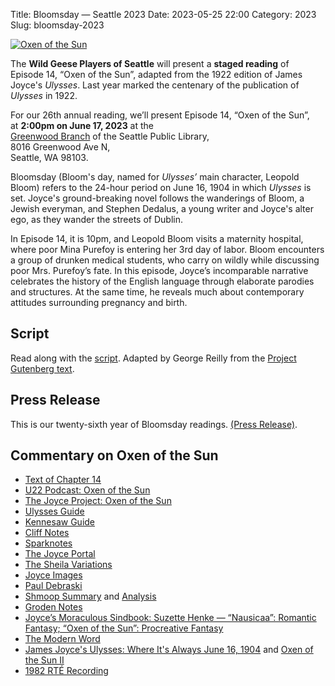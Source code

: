 Title: Bloomsday — Seattle 2023
Date: 2023-05-25 22:00
Category: 2023
Slug: bloomsday-2023

[![Oxen of the Sun]({filename}/posters/posterbloom2023-small.png)]({filename}/posters/posterbloom2023-letter.pdf "Download Oxen of the Sun Poster")

The **Wild Geese Players of Seattle** will present a **staged reading** of
Episode 14, “Oxen of the Sun”,
adapted from the 1922 edition of James Joyce's *Ulysses*.
Last year marked the centenary of the publication of *Ulysses* in 1922.

For our 26th annual reading,
we’ll present Episode 14, “Oxen of the Sun”,<br/>
at **2:00pm on June 17, 2023** at the<br/>
[Greenwood Branch](https://www.spl.org/hours-and-locations/greenwood-branch)
of the Seattle Public Library,<br/>
8016 Greenwood Ave N,<br/>
Seattle, WA 98103.

Bloomsday (Bloom's day, named for *Ulysses’* main character, Leopold Bloom)
refers to the 24-hour period on June 16, 1904
in which *Ulysses* is set.
Joyce's ground-breaking novel follows the wanderings of Bloom, a Jewish everyman,
and Stephen Dedalus, a young writer and Joyce's alter ego,
as they wander the streets of Dublin.

In Episode 14, it is 10pm,
and Leopold Bloom visits a maternity hospital,
where poor Mina Purefoy is entering her 3rd day of labor.
Bloom encounters a group of drunken medical students,
who carry on wildly while discussing poor Mrs. Purefoy’s fate.
In this episode, Joyce’s incomparable narrative
celebrates the history of the English language
through elaborate parodies and structures.
At the same time, he reveals much about contemporary attitudes
surrounding pregnancy and birth.

## Script

Read along with the [script]({filename}/scripts/OxenOfTheSun.pdf).
Adapted by George Reilly from the
[Project Gutenberg text](https://github.com/WildGeeseSeattle/Ulysses).

## Press Release

This is our twenty-sixth year of Bloomsday readings.
[(Press Release)]({filename}2023/press-release.md).

## Commentary on Oxen of the Sun

- [Text of Chapter 14](http://www.online-literature.com/james_joyce/ulysses/14/)
- [U22 Podcast: Oxen of the Sun](https://u22pod.com/episodes/episode-14-oxen-of-the-sun)
- [The Joyce Project: Oxen of the Sun](http://m.joyceproject.com/chapters/oxen.html)
- [Ulysses Guide](http://www.ulyssesguide.com/14-oxen-of-the-sun)
- [Kennesaw Guide](http://web.archive.org/web/20120515105005/http://ksumail.kennesaw.edu:80/~mglosup/ulysses/nausicaa.htm)
- [Cliff Notes](http://www.cliffsnotes.com/literature/u/ulysses/summary-and-analysis/chapter-14)
- [Sparknotes](http://www.sparknotes.com/lit/ulysses/section14/)
- [The Joyce Portal](http://web.archive.org/web/20130409060521/http://www.robotwisdom.com/jaj/ulysses/index.html#oxen)
- [The Sheila Variations](http://www.sheilaomalley.com/?p=7607)
- [Joyce Images](http://www.joyceimages.com/chapter/14/)
- [Paul Debraski](https://ijustreadaboutthat.com/2010/08/09/james-joyce%e2%80%93week-4-ulysses-1922-2/)
- [Shmoop Summary](https://www.shmoop.com/study-guides/literature/ulysses-joyce/summary/episode-14-oxen-of-the-sun) and [Analysis](https://www.shmoop.com/study-guides/literature/ulysses-joyce/summary/oxen-of-the-sun-analysis)
- [Groden Notes](http://www.michaelgroden.com/notes/open14.html)
- [Joyce’s Moraculous Sindbook: Suzette Henke — “Nausicaa”: Romantic Fantasy; “Oxen of the Sun”: Procreative Fantasy](https://kb.osu.edu/bitstream/handle/1811/24647/JOYCES_MORACULOUS_SINDBOOK.pdf?sequence=1&isAllowed=y)
- [The Modern Word](http://web.archive.org/web/20150423131232/http://www.themodernword.com/joyce/)
- [James Joyce's Ulysses: Where It's Always June 16, 1904](http://loki.stockton.edu/~kinsellt/projects/ulysses/storyReader$57.html) and [Oxen of the Sun II](http://loki.stockton.edu/~kinsellt/projects/ulysses/storyReader$61.html)
- [1982 RTÉ Recording](https://archive.org/download/Ulysses-Audiobook-Merged/14__Oxen_Of_The_Sun.mp3)
